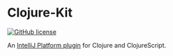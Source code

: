
Clojure-Kit
==================
[![GitHub license](https://img.shields.io/badge/license-Apache%20License%202.0-blue.svg?style=flat)](http://www.apache.org/licenses/LICENSE-2.0)

An [IntelliJ Platform plugin](http://plugins.jetbrains.com) for Clojure and ClojureScript.

